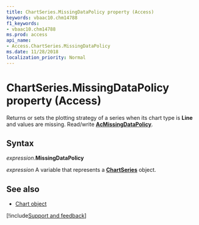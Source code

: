 ```yaml
---
title: ChartSeries.MissingDataPolicy property (Access)
keywords: vbaac10.chm14788
f1_keywords:
- vbaac10.chm14788
ms.prod: access
api_name:
- Access.ChartSeries.MissingDataPolicy
ms.date: 11/28/2018
localization_priority: Normal
---
```



# ChartSeries.MissingDataPolicy property (Access)

Returns or sets the plotting strategy of a series when its chart type is **Line** and values are missing. Read/write **[AcMissingDataPolicy](Access.AcMissingDataPolicy.md)**.


## Syntax

_expression_.**MissingDataPolicy**

_expression_ A variable that represents a **[ChartSeries](Access.ChartSeries.md)** object.


## See also

- [Chart object](Access.Chart.md)

[!include[Support and feedback](~/includes/feedback-boilerplate.md)]